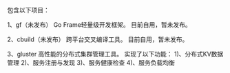 包含以下项目：

1、gf（未发布）
    Go Frame轻量级开发框架。
    目前自用，暂未发布。

2、cbuild（未发布）
    跨平台交叉编译工具。
    目前自用，暂未发布。

3、gluster
    高性能的分布式集群管理工具。
    实现了以下功能：
     1)、分布式KV数据管理
     2)、服务注册与发现
     3)、服务健康检查
     4)、服务负载均衡
